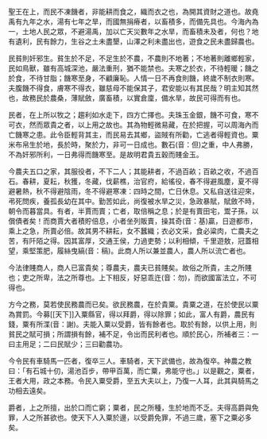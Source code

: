 聖王在上，而民不凍饑者，非能耕而食之，織而衣之也，為開其資財之道也。故堯禹有九年之水，湯有七年之旱，而國無捐瘠者，以畜積多，而備先具也。今海內為一，土地人民之眾，不避湯禹，加以亡天災數年之水旱，而畜積未及者，何也？地有遺利，民有餘力，生谷之土未盡墾，山澤之利未盡出也，遊食之民未盡歸農也。

民貧則奸邪生。貧生於不足，不足生於不農，不農則不地著；不地著則離鄉輕家，民如鳥獸，雖有高城深池，嚴法重刑，猶不能禁也。夫寒之於衣，不待輕暖；饑之於食，不待甘脂；饑寒至身，不顧廉恥。人情一日不再食則饑，終歲不制衣則寒。夫腹饑不得食，膚寒不得衣，雖慈母不能保其子，君安能以有其民哉？明主知其然也，故務民於農桑，薄賦斂，廣畜積，以實倉廩，備水旱，故民可得而有也。

民者，在上所以牧之；趨利如水走下，四方亡擇也。夫珠玉金銀，饑不可食，寒不可衣，然而眾貴之者，以上用之故也。其為物輕微易藏，在於把握，可以周海內而亡饑寒之患。此令臣輕背其主，而民易去其鄉，盜賊有所勸，亡逃者得輕資也。粟米布帛生於地，長於時，聚於力，非可一日成也。數石(音：但)之重，中人弗勝，不為奸邪所利，一日弗得而饑寒至。是故明君貴五穀而賤金玉。

今農夫五口之家，其服役者，不下二人；其能耕者，不過百畝；百畝之收，不過百石。春耕，夏耘，秋獲，冬藏，伐薪樵，治官府，給徭役，春不得避風塵，夏不得避暑熱，秋不得避陰雨，冬不得避寒凍：四時之間，亡日休息。又私自送往迎來，弔死問疾，養孤長幼在其中。勤苦如此，尚復被水旱之災，急政暴賦，賦斂不時，朝令而暮當具。有者，半賈而賣；亡者，取倍稱之息；於是有賣田宅，鬻子孫，以償債者矣！而商賈大者積貯倍息，小者坐列販賣，操其奇(音：基)贏，日遊都市，乘上之急，所賣必倍。故其男不耕耘，女不蠶織；衣必文采，食必粱肉，亡農夫之苦，有阡陌之得。因其富厚，交通王侯，力過吏勢；以利相傾，千里遊敖，冠蓋相望，乘堅策肥，履絲曳縞(音：稿)。此商人所以兼並農人，農人所以流亡者也。

今法律賤商人，商人已富貴矣；尊農夫，農夫已貧賤矣。故俗之所貴，主之所賤也；吏之所卑，法之所尊也。上下相反，好惡乖迕(音：勿)，而欲國富法立，不可得也。

方今之務，莫若使民務農而已矣。欲民務農，在於貴粟。貴粟之道，在於使民以粟為賞罰。今募[[天下]]入粟縣官，得以拜爵，得以除罪；如此，富人有爵，農民有錢，粟有所渫(音：謝)。夫能入粟以受爵，皆有餘者也。取於有餘，以供上用，則貧民之賦可損；所謂損有餘，補不足，令出而民利者也。順於民心，所補者三：一曰主用足；二曰民賦少；三曰勸農功。

今令民有車騎馬一匹者，復卒三人。車騎者，天下武備也，故為復卒。神農之教曰：「有石城十仞，湯池百步，帶甲百萬，而亡粟，弗能守也。」以是觀之，粟者，王者大用，政之本務。令民入粟受爵，至五大夫以上，乃復一人耳，此其與騎馬之功相去遠矣。

爵者，上之所擅，出於口而亡窮；粟者，民之所種，生於地而不乏。夫得高爵與免罪，人之所甚欲也。使天下人入粟於邊，以受爵免罪，不過三歲，塞下之粟必多矣。